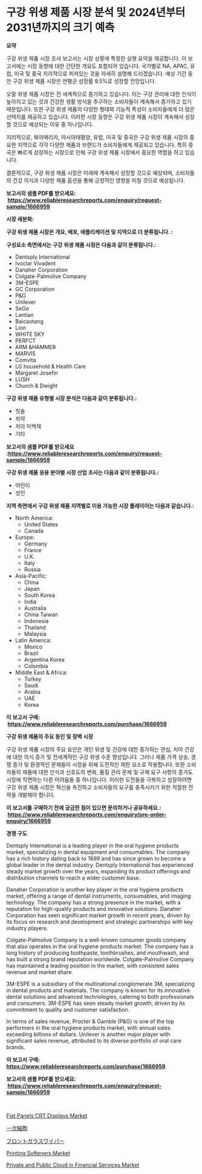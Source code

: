 <p><h1>구강 위생 제품 시장 분석 및 2024년부터 2031년까지의 크기 예측</h1></p><p><strong>요약</strong></p>
<p><p>구강 위생 제품 시장 조사 보고서는 시장 상황에 특정한 실행 요약을 제공합니다. 이 보고서에는 시장 동향에 대한 간단한 개요도 포함되어 있습니다. 국가별로 NA, APAC, 유럽, 미국 및 중국 지리적으로 퍼져있는 것을 자세히 설명해 드리겠습니다. 예상 기간 동안 구강 위생 제품 시장은 연평균 성장률 9.5%로 성장할 전망입니다.</p><p>오랄 위생 제품 시장은 전 세계적으로 증가하고 있습니다. 이는 구강 관리에 대한 인식이 높아지고 있는 것과 건강한 생활 방식을 추구하는 소비자들이 계속해서 증가하고 있기 때문입니다. 또한 구강 위생 제품의 다양한 형태와 기능적 특성이 소비자들에게 더 많은 선택지를 제공하고 있습니다. 이러한 시장 동향은 구강 위생 제품 시장이 계속해서 성장할 것으로 예상되는 이유 중 하나입니다.</p><p>지리적으로, 북아메리카, 아시아태평양, 유럽, 미국 및 중국은 구강 위생 제품 시장의 중요한 지역으로 각각 다양한 제품과 브랜드가 소비자들에게 제공되고 있습니다. 특히 중국은 빠르게 성장하는 시장으로 인해 구강 위생 제품 시장에서 중요한 역할을 하고 있습니다.</p><p>결론적으로, 구강 위생 제품 시장은 미래에 계속해서 성장할 것으로 예상되며, 소비자들의 건강 의식과 다양한 제품 옵션을 통해 긍정적인 영향을 미칠 것으로 예상됩니다.</p></p>
<p><strong>보고서의 샘플 PDF를 받으세요: &nbsp;<a href="https://www.reliableresearchreports.com/enquiry/request-sample/1666959">https://www.reliableresearchreports.com/enquiry/request-sample/1666959</a></strong></p>
<p><strong>시장 세분화:</strong></p>
<p><strong> 구강 위생 제품 시장은 개요, 배포, 애플리케이션 및 지역으로 더 분류됩니다. :</strong></p>
<p><strong>구성요소 측면에서는 구강 위생 제품 시장은 다음과 같이 분류됩니다.:</strong></p>
<p><ul><li>Dentsply International</li><li>Ivoclar Vivadent</li><li>Danaher Corporation</li><li>Colgate-Palmolive Company</li><li>3M-ESPE</li><li>GC Corporation</li><li>P&G</li><li>Unilever</li><li>SeGo</li><li>Lantian</li><li>Baicaotang</li><li>Lion</li><li>WHITE SKY</li><li>PERFCT</li><li>ARM &HAMMER</li><li>MARVIS</li><li>Comvita</li><li>LG household & Health Care</li><li>Margaret Josefin</li><li>LUSH</li><li>Church & Dwight</li></ul></p>
<p><strong> 구강 위생 제품 유형별 시장 분석은 다음과 같이 분류됩니다.:</strong></p>
<p><ul><li>칫솔</li><li>치약</li><li>치아 미백제</li><li>기타</li></ul></p>
<p><strong>보고서의 샘플 PDF를 받으세요 :<a href="https://www.reliableresearchreports.com/enquiry/request-sample/1666959">https://www.reliableresearchreports.com/enquiry/request-sample/1666959</a></strong></p>
<p><strong> 구강 위생 제품 응용 분야별 시장 산업 조사는 다음과 같이 분류됩니다.:</strong></p>
<p><ul><li>어린이</li><li>성인</li></ul></p>
<p><strong>지역 측면에서 구강 위생 제품 지역별로 이용 가능한 시장 플레이어는 다음과 같습니다.:</strong></p>
<p><ul>
    <li>
        North America:
        <ul>
            <li>United States</li>
            <li>Canada</li>
        </ul>
    </li>
    <li>
        Europe:
        <ul>
            <li>Germany</li>
            <li>France</li>
            <li>U.K.</li>
            <li>Italy</li>
            <li>Russia</li>
        </ul>
    </li>
    <li>
        Asia-Pacific:
        <ul>
            <li>China</li>
            <li>Japan</li>
            <li>South Korea</li>
            <li>India</li>
            <li>Australia</li>
            <li>China Taiwan</li>
            <li>Indonesia</li>
            <li>Thailand</li>
            <li>Malaysia</li>
        </ul>
    </li>
    <li>
        Latin America:
        <ul>
            <li>Mexico</li>
            <li>Brazil</li>
            <li>Argentina Korea</li>
            <li>Colombia</li>
        </ul>
    </li>
    <li>
        Middle East & Africa:
        <ul>
            <li>Turkey</li>
            <li>Saudi</li>
            <li>Arabia</li>
            <li>UAE</li>
            <li>Korea</li>
        </ul>
    </li>
    </ul></p>
<p><strong>이 보고서 구매: &nbsp;<a href="https://www.reliableresearchreports.com/purchase/1666959">https://www.reliableresearchreports.com/purchase/1666959</a></strong></p>
<p><strong>구강 위생 제품의 주요 동인 및 장벽 시장</strong></p>
<p><p>구강 위생 제품 시장의 주요 요인은 개인 위생 및 건강에 대한 증가하는 관심, 치아 건강에 대한 의식 증가 및 전세계적인 구강 위생 수준 향상입니다. 그러나 제품 가격 상승, 경쟁 증가 및 환경적인 문제들이 시장을 위해 도전적인 제한 요소로 작용합니다. 또한 소비자들의 제품에 대한 인식과 선호도의 변화, 품질 관리 문제 및 규제 요구 사항의 증가도 시장에 직면하는 다른 어려움들 중 하나입니다. 이러한 도전들을 극복하고 성장하려면 구강 위생 제품 시장은 혁신을 촉진하고 소비자들의 요구를 충족시키기 위한 적절한 전략을 개발해야 합니다.</p></p>
<p><strong>이 보고서를 구매하기 전에 궁금한 점이 있으면 문의하거나 공유하세요.: &nbsp;<a href="https://www.reliableresearchreports.com/enquiry/pre-order-enquiry/1666959">https://www.reliableresearchreports.com/enquiry/pre-order-enquiry/1666959</a></strong></p>
<p><strong>경쟁 구도</strong></p>
<p><p>Dentsply International is a leading player in the oral hygiene products market, specializing in dental equipment and consumables. The company has a rich history dating back to 1899 and has since grown to become a global leader in the dental industry. Dentsply International has experienced steady market growth over the years, expanding its product offerings and distribution channels to reach a wider customer base.</p><p>Danaher Corporation is another key player in the oral hygiene products market, offering a range of dental instruments, consumables, and imaging technology. The company has a strong presence in the market, with a reputation for high-quality products and innovative solutions. Danaher Corporation has seen significant market growth in recent years, driven by its focus on research and development and strategic partnerships with key industry players.</p><p>Colgate-Palmolive Company is a well-known consumer goods company that also operates in the oral hygiene products market. The company has a long history of producing toothpaste, toothbrushes, and mouthwash, and has built a strong brand reputation worldwide. Colgate-Palmolive Company has maintained a leading position in the market, with consistent sales revenue and market share.</p><p>3M-ESPE is a subsidiary of the multinational conglomerate 3M, specializing in dental products and materials. The company is known for its innovative dental solutions and advanced technologies, catering to both professionals and consumers. 3M-ESPE has seen steady market growth, driven by its commitment to quality and customer satisfaction.</p><p>In terms of sales revenue, Procter & Gamble (P&G) is one of the top performers in the oral hygiene products market, with annual sales exceeding billions of dollars. Unilever is another major player with significant sales revenue, attributed to its diverse portfolio of oral care brands.</p></p>
<p><strong>이 보고서 구매: &nbsp; <a href="https://www.reliableresearchreports.com/purchase/1666959">https://www.reliableresearchreports.com/purchase/1666959</a></strong></p>
<p><strong>보고서의 샘플 PDF를 받으세요: &nbsp;<a href="https://www.reliableresearchreports.com/enquiry/request-sample/1666959">https://www.reliableresearchreports.com/enquiry/request-sample/1666959</a></strong><strong></strong></p>
<p>&nbsp;</p>
<p><p><a href="https://github.com/lataunyatinikmelvin59ilbd0dv/Market-Research-Report-List-1/blob/main/flat-panels-crt-displays-market.md">Flat Panels CRT Displays Market</a></p><p><a href="https://medium.com/@attyourniture/%E4%B8%BB%E8%A6%81%E3%82%BB%E3%83%AB%E5%B8%82%E5%A0%B4%E3%81%AF-%E5%B8%82%E5%A0%B4%E3%82%B7%E3%82%A7%E3%82%A2-%E5%B8%82%E5%A0%B4%E5%8B%95%E5%90%91-%E5%B8%82%E5%A0%B4%E6%88%90%E9%95%B7%E3%81%AB%E9%96%A2%E3%81%99%E3%82%8B%E6%83%85%E5%A0%B1%E3%82%92%E6%8F%90%E4%BE%9B%E3%81%97%E3%81%BE%E3%81%99-6f6d6feb40f2">一次細胞</a></p><p><a href="https://medium.com/@a.d.michael1/%E3%83%AF%E3%82%A4%E3%83%91%E3%83%BC%E3%83%9E%E3%83%BC%E3%82%B1%E3%83%83%E3%83%88-%E3%82%BF%E3%82%A4%E3%83%97-%E3%82%A2%E3%83%97%E3%83%AA%E3%82%B1%E3%83%BC%E3%82%B7%E3%83%A7%E3%83%B3-%E5%9C%B0%E7%90%86%E3%81%AB%E3%82%88%E3%82%8B%E5%8C%85%E6%8B%AC%E7%9A%84%E3%81%AA%E8%A9%95%E4%BE%A1-22682f5e3bb5">フロントガラスワイパー</a></p><p><a href="https://www.linkedin.com/pulse/printing-softeners-market-size-share-amp-trends-analysis-5yzke?trackingId=15EfNrbt8IS%2BHScswAogxw%3D%3D">Printing Softeners Market</a></p><p><a href="https://www.linkedin.com/pulse/decoding-private-public-cloud-financial-services-market-sbokf?trackingId=EAW08C3TxvG4KYDYGSFkiQ%3D%3D">Private and Public Cloud in Financial Services Market</a></p></p>